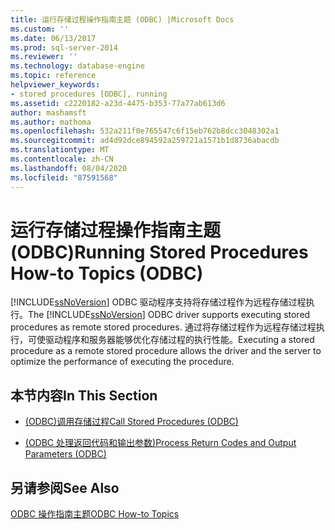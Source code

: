 ```yaml
---
title: 运行存储过程操作指南主题 (ODBC) |Microsoft Docs
ms.custom: ''
ms.date: 06/13/2017
ms.prod: sql-server-2014
ms.reviewer: ''
ms.technology: database-engine
ms.topic: reference
helpviewer_keywords:
- stored procedures [ODBC], running
ms.assetid: c2220182-a23d-4475-b353-77a77ab613d6
author: mashamsft
ms.author: mathoma
ms.openlocfilehash: 532a211f0e765547c6f15eb762b8dcc3048302a1
ms.sourcegitcommit: ad4d92dce894592a259721a1571b1d8736abacdb
ms.translationtype: MT
ms.contentlocale: zh-CN
ms.lasthandoff: 08/04/2020
ms.locfileid: "87591568"
---
```

# <a name="running-stored-procedures-how-to-topics-odbc"></a><span data-ttu-id="26a2b-102">运行存储过程操作指南主题 (ODBC)</span><span class="sxs-lookup"><span data-stu-id="26a2b-102">Running Stored Procedures How-to Topics (ODBC)</span></span>
  <span data-ttu-id="26a2b-103">[!INCLUDE[ssNoVersion](../../includes/ssnoversion-md.md)] ODBC 驱动程序支持将存储过程作为远程存储过程执行。</span><span class="sxs-lookup"><span data-stu-id="26a2b-103">The [!INCLUDE[ssNoVersion](../../includes/ssnoversion-md.md)] ODBC driver supports executing stored procedures as remote stored procedures.</span></span> <span data-ttu-id="26a2b-104">通过将存储过程作为远程存储过程执行，可使驱动程序和服务器能够优化存储过程的执行性能。</span><span class="sxs-lookup"><span data-stu-id="26a2b-104">Executing a stored procedure as a remote stored procedure allows the driver and the server to optimize the performance of executing the procedure.</span></span>  
  
## <a name="in-this-section"></a><span data-ttu-id="26a2b-105">本节内容</span><span class="sxs-lookup"><span data-stu-id="26a2b-105">In This Section</span></span>  
  
-   [<span data-ttu-id="26a2b-106">&#40;ODBC&#41;调用存储过程</span><span class="sxs-lookup"><span data-stu-id="26a2b-106">Call Stored Procedures &#40;ODBC&#41;</span></span>](../../relational-databases/native-client-odbc-how-to/running-stored-procedures-call-stored-procedures.md)  
  
-   [<span data-ttu-id="26a2b-107">&#40;ODBC 处理返回代码和输出参数&#41;</span><span class="sxs-lookup"><span data-stu-id="26a2b-107">Process Return Codes and Output Parameters &#40;ODBC&#41;</span></span>](../../relational-databases/native-client-odbc-how-to/running-stored-procedures-process-return-codes-and-output-parameters.md)  
  
## <a name="see-also"></a><span data-ttu-id="26a2b-108">另请参阅</span><span class="sxs-lookup"><span data-stu-id="26a2b-108">See Also</span></span>  
 [<span data-ttu-id="26a2b-109">ODBC 操作指南主题</span><span class="sxs-lookup"><span data-stu-id="26a2b-109">ODBC How-to Topics</span></span>](../../relational-databases/native-client-odbc-how-to/odbc-how-to-topics.md)  
  
  
